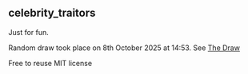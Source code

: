 ## celebrity_traitors

Just for fun. 

Random draw took place on 8th October 2025 at 14:53. See [The Draw](https://github.com/acgeospatial/celebrity_traitors/blob/main/The_Draw.ipynb)

Free to reuse MIT license
